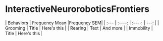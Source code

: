 # InteractiveNeuroroboticsFrontiers


| Behaviors   | Frequency Mean |Frequency SEM|
| :---        |    :----:   |   :----: |          ---: |
| Grooming     | Title       | Here's this   |
| Rearing   | Text        | And more      |
| Immobility     | Title       | Here's this   |
